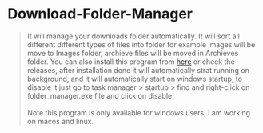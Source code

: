 # Download-Folder-Manager
>It will manage your downloads folder automatically. It will sort all different different types of files into folder for example images will be move to Images folder, archieve files will be moved in Archieves folder.
>You can also install this program from [here](https://github.com/Rishi-Pardeshi/Download-Folder-Manager/releases/download/first_release/folder_manager_setup.exe) or check the releases, after installation done it will automatically strat running on background, and it will automatically start on windows startup, to disable it just go to task manager > startup > find and right-click on folder_manager.exe file and click on disable.<br><br>
>Note this program is only available for windows users, I am working on macos and linux.
